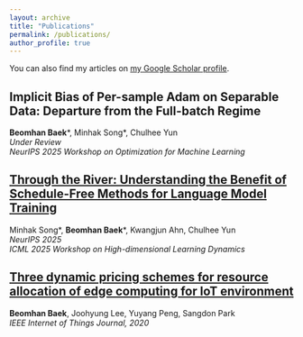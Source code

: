 ```yaml
---
layout: archive
title: "Publications"
permalink: /publications/
author_profile: true
---
```


<!-- If you have a Google Scholar profile, uncomment and replace the link -->
You can also find my articles on [my Google Scholar profile](https://scholar.google.com/citations?user=SOkJ11kAAAAJ).

<!-- Publication list starts -->

<!-- Replace this with each publication entry manually or via another script -->
## Implicit Bias of Per-sample Adam on Separable Data: Departure from the Full-batch Regime
**Beomhan Baek**\*, Minhak Song\*, Chulhee Yun  
_Under Review_  
_NeurIPS 2025 Workshop on Optimization for Machine Learning_

## [Through the River: Understanding the Benefit of Schedule-Free Methods for Language Model Training](https://arxiv.org/abs/2507.09846)
  Minhak Song\*, **Beomhan Baek**\*, Kwangjun Ahn, Chulhee Yun  
  _NeurIPS 2025_  
  _ICML 2025 Workshop on High-dimensional Learning Dynamics_

## [Three dynamic pricing schemes for resource allocation of edge computing for IoT environment](https://ieeexplore.ieee.org/abstract/document/8959172)
  **Beomhan Baek**, Joohyung Lee, Yuyang Peng, Sangdon Park  
  _IEEE Internet of Things Journal, 2020_

<!-- Or, if no category is used, just list them all: -->